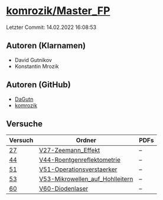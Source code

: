 # [komrozik/Master_FP](https://github.com/komrozik/Master_FP)

Letzter Commit: 14.02.2022 16:08:53

## Autoren (Klarnamen)
- David Gutnikov
- Konstantin Mrozik

## Autoren (GitHub)
- [DaGutn](https://github.com/DaGutn)
- [komrozik](https://github.com/komrozik)

## Versuche

|       Versuch        |                                                      Ordner                                                      |PDFs|
|----------------------|------------------------------------------------------------------------------------------------------------------|----|
|[27](../../versuch/27)|[V27-Zeemann_Effekt](https://github.com/komrozik/Master_FP/tree/main/V27-Zeemann_Effekt)                          |–   |
|[44](../../versuch/44)|[V44-Roentgenreflektometrie](https://github.com/komrozik/Master_FP/tree/main/V44-Roentgenreflektometrie)          |–   |
|[51](../../versuch/51)|[V51-Operationsverstaerker](https://github.com/komrozik/Master_FP/tree/main/V51-Operationsverstaerker)            |–   |
|[53](../../versuch/53)|[V53-Mikrowellen_auf_Hohlleitern](https://github.com/komrozik/Master_FP/tree/main/V53-Mikrowellen_auf_Hohlleitern)|–   |
|[60](../../versuch/60)|[V60-Diodenlaser](https://github.com/komrozik/Master_FP/tree/main/V60-Diodenlaser)                                |–   |
